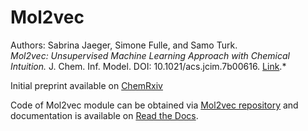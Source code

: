 # Mol2vec  

Authors: Sabrina Jaeger, Simone Fulle, and Samo Turk.  
*Mol2vec: Unsupervised Machine Learning Approach with Chemical Intuition.* 
J. Chem. Inf. Model. DOI: 10.1021/acs.jcim.7b00616. [Link](http://pubs.acs.org/doi/abs/10.1021/acs.jcim.7b00616).* 

Initial preprint available on [ChemRxiv](https://chemrxiv.org/articles/Mol2vec_Unsupervised_Machine_Learning_Approach_with_Chemical_Intuition/5513581)

Code of Mol2vec module can be obtained via [Mol2vec repository](https://github.com/samoturk/mol2vec) and documentation is available on [Read the Docs](http://mol2vec.readthedocs.io).  

